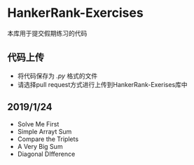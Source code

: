 # HankerRank-Exercises
本库用于提交假期练习的代码
## 代码上传
- 将代码保存为 *.py* 格式的文件
- 请选择pull request方式进行上传到HankerRank-Exerises库中
## 2019/1/24
- Solve Me First
- Simple Arrayt Sum
- Compare the Triplets
- A Very Big Sum
- Diagonal DIfference
 
